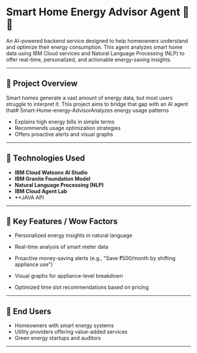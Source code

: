 # Smart Home Energy Advisor Agent 🔋🏡

An AI-powered backend service designed to help homeowners understand and optimize their energy consumption. This agent analyzes smart home data using IBM Cloud services and Natural Language Processing (NLP) to offer real-time, personalized, and actionable energy-saving insights.

---

## 🚀 Project Overview

Smart homes generate a vast amount of energy data, but most users struggle to interpret it. This project aims to bridge that gap with an AI agent that# Smart-Home-energy-AdvisorAnalyzes energy usage patterns
- Explains high energy bills in simple terms
- Recommends usage optimization strategies
- Offers proactive alerts and visual graphs

---

## 🧠 Technologies Used

- **IBM Cloud Watsonx AI Studio**
- **IBM Granite Foundation Model**
- **Natural Language Processing (NLP)**
- **IBM Cloud Agent Lab**
- **JAVA API

---

## 🌟 Key Features / Wow Factors

- Personalized energy insights in natural language

- Real-time analysis of smart meter data
- Proactive money-saving alerts (e.g., "Save ₹500/month by shifting appliance use")
- Visual graphs for appliance-level breakdown
- Optimized time slot recommendations based on pricing

---

## 👥 End Users

- Homeowners with smart energy systems
- Utility providers offering value-added services
- Green energy startups and auditors

---
